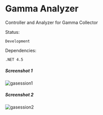 # Gamma Analyzer

Controller and Analyzer for Gamma Collector

Status: 

	Development

Dependencies:

	.NET 4.5



##### Screenshot 1
![gasession1](https://user-images.githubusercontent.com/1276717/34042728-51a95122-e19e-11e7-9009-c569e92db478.png)

##### Screenshot 2
![gasession2](https://user-images.githubusercontent.com/1276717/34042730-571e0ecc-e19e-11e7-8c1c-a6f2e5c15948.png)
